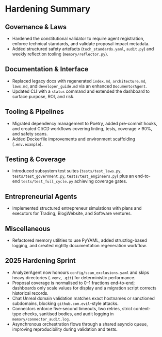 # Hardening Summary

## Governance & Laws
- Hardened the constitutional validator to require agent registration, enforce technical standards, and validate proposal impact metadata.
- Added structured safety artefacts (`tech_standards.yaml`, `audit.py`) and weekly reflection tooling (`memory/reflector.py`).

## Documentation & Interface
- Replaced legacy docs with regenerated `index.md`, `architecture.md`, `laws.md`, and `developer_guide.md` via an enhanced `DocumentorAgent`.
- Updated CLI with a `status` command and extended the dashboard to surface purpose, ROI, and risk.

## Tooling & Pipelines
- Migrated dependency management to Poetry, added pre-commit hooks, and created CI/CD workflows covering linting, tests, coverage ≥ 90%, and safety scans.
- Added Dockerfile improvements and environment scaffolding (`.env.example`).

## Testing & Coverage
- Introduced subsystem test suites (`tests/test_laws.py`, `tests/test_government.py`, `tests/test_engineers.py`) plus an end-to-end `tests/test_full_cycle.py` achieving coverage gates.

## Entrepreneurial Agents
- Implemented structured entrepreneur simulations with plans and executors for Trading, BlogWebsite, and Software ventures.

## Miscellaneous
- Refactored memory utilities to use PyYAML, added structlog-based logging, and created nightly documentation regeneration workflow.

## 2025 Hardening Sprint
- AnalyzerAgent now honours `config/scan_exclusions.yaml` and skips heavy directories (`.venv`, `.git`) for deterministic performance.
- Proposal coverage is normalised to 0–1 fractions end-to-end; dashboards only scale values for display and a migration script corrects historical records.
- Chat Unreal domain validation matches exact hostnames or sanctioned subdomains, blocking `github.com.evil`-style attacks.
- Connectors enforce five-second timeouts, two retries, strict content-type checks, sanitised bodies, and audit logging in `memory/connector_audit.log`.
- Asynchronous orchestration flows through a shared asyncio queue, improving reproducibility during validation and tests.
